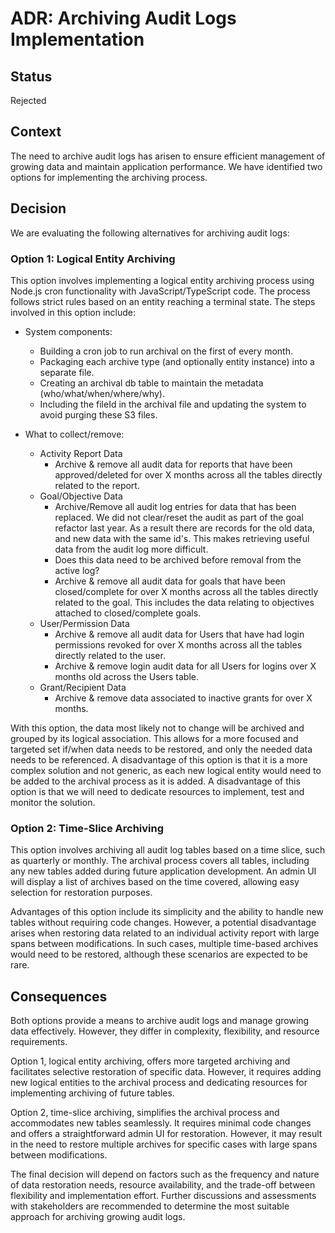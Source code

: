 # ADR: Archiving Audit Logs Implementation

## Status
Rejected

## Context
The need to archive audit logs has arisen to ensure efficient management of growing data and maintain application performance. We have identified two options for implementing the archiving process.

## Decision
We are evaluating the following alternatives for archiving audit logs:

### Option 1: Logical Entity Archiving
This option involves implementing a logical entity archiving process using Node.js cron functionality with JavaScript/TypeScript code. The process follows strict rules based on an entity reaching a terminal state. The steps involved in this option include:

- System components:
  - Building a cron job to run archival on the first of every month.
  - Packaging each archive type (and optionally entity instance) into a separate file.
  - Creating an archival db table to maintain the metadata (who/what/when/where/why).
  - Including the fileId in the archival file and updating the system to avoid purging these S3 files.

- What to collect/remove:
	- Activity Report Data
	    - Archive & remove all audit data for reports that have been approved/deleted for over X months across all the tables directly related to the report.
	- Goal/Objective Data
	    - Archive/Remove all audit log entries for data that has been replaced. We did not clear/reset the audit as part of the goal refactor last year. As a result there are records for the old data, and new data with the same id's. This makes retrieving useful data from the audit log more difficult.
	    - Does this data need to be archived before removal from the active log?
	    - Archive & remove all audit data for goals that have been closed/complete for over X months across all the tables directly related to the goal. This includes the data relating to objectives attached to closed/complete goals.
	- User/Permission Data
	    - Archive & remove all audit data for Users that have had login permissions revoked for over X months across all the tables directly related to the user.
	    - Archive & remove login audit data for all Users for logins over X months old across the Users table.
	- Grant/Recipient Data
	    - Archive & remove data associated to inactive grants for over X months.

With this option, the data most likely not to change will be archived and grouped by its logical association. This allows for a more focused and targeted set if/when data needs to be restored, and only the needed data needs to be referenced. A disadvantage of this option is that it is a more complex solution and not generic, as each new logical entity would need to be added to the archival process as it is added. A disadvantage of this option is that we will need to dedicate resources to implement, test and monitor the solution.

### Option 2: Time-Slice Archiving
This option involves archiving all audit log tables based on a time slice, such as quarterly or monthly. The archival process covers all tables, including any new tables added during future application development. An admin UI will display a list of archives based on the time covered, allowing easy selection for restoration purposes.

Advantages of this option include its simplicity and the ability to handle new tables without requiring code changes. However, a potential disadvantage arises when restoring data related to an individual activity report with large spans between modifications. In such cases, multiple time-based archives would need to be restored, although these scenarios are expected to be rare.

## Consequences
Both options provide a means to archive audit logs and manage growing data effectively. However, they differ in complexity, flexibility, and resource requirements.

Option 1, logical entity archiving, offers more targeted archiving and facilitates selective restoration of specific data. However, it requires adding new logical entities to the archival process and dedicating resources for implementing archiving of future tables.

Option 2, time-slice archiving, simplifies the archival process and accommodates new tables seamlessly. It requires minimal code changes and offers a straightforward admin UI for restoration. However, it may result in the need to restore multiple archives for specific cases with large spans between modifications.

The final decision will depend on factors such as the frequency and nature of data restoration needs, resource availability, and the trade-off between flexibility and implementation effort. Further discussions and assessments with stakeholders are recommended to determine the most suitable approach for archiving growing audit logs.